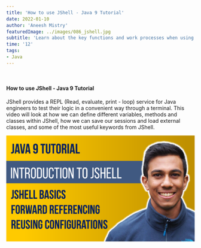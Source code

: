 ```yaml
---
title: 'How to use JShell - Java 9 Tutorial'
date: 2022-01-10
author: 'Aneesh Mistry'
featuredImage: ../images/086_jshell.jpg
subtitle: 'Learn about the key functions and work processes when using JShell'
time: '12'
tags:
- Java
---
```


<br>
<h4>How to use JShell - Java 9 Tutorial</h4>
<p>
JShell provides a REPL (Read, evaluate, print - loop) service for Java engineers to test their logic in a convenient way through a terminal. This video will look at how we can define different variables, methods and classes within JShell, how we can save our sessions and load external classes, and some of the most useful keywords from JShell.


[![YouTube video link](../images/086_jshell.jpg)](https://www.youtube.com/watch?v=eP_a0zRQhZg)
</p>
